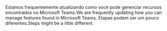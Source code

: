 <span data-ttu-id="25096-101">Estamos frequentemente atualizando como você pode gerenciar recursos encontrados no Microsoft Teams.</span><span class="sxs-lookup"><span data-stu-id="25096-101">We are frequently updating how you can manage features found in Microsoft Teams.</span></span> <span data-ttu-id="25096-102">Etapas podem ser um pouco diferentes.</span><span class="sxs-lookup"><span data-stu-id="25096-102">Steps might be a little different.</span></span>